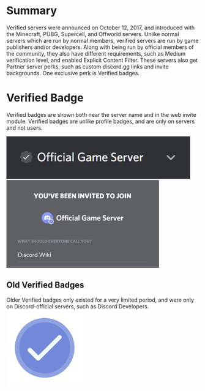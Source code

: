 <!-- TITLE: Verified Servers -->
<!-- SUBTITLE: A description of Discord's Verified servers. -->

# Summary
Verified servers were announced on October 12, 2017, and introduced with the Minecraft, PUBG, Supercell, and Offworld servers. Unlike normal servers which are run by normal members, verified servers are run by game publishers and/or developers. Along with being run by official members of the community, they also have different requirements, such as Medium verification level, and enabled Explicit Content Filter. These servers also get Partner server perks, such as custom discord.gg links and invite backgrounds. One exclusive perk is Verified badges.

# Verified Badge
Verified badges are shown both near the server name and in the web invite module. Verified badges are unlike profile badges, and are only on servers and not users. 

![Verified Badge On Server Name](/uploads/verified-servers/verified-badge-on-server-name.png "Verified Badge on server name")
![Verified Badge On Invite Module](/uploads/verified-servers/verified-badge-on-invite-module.png "Verified Badge On Invite Module")

## Old Verified Badges
Older Verified badges only existed for a very limited period, and were only on Discord-official servers, such as Discord Developers. 
![Verifiedserver](/uploads/verified-servers/verifiedserver.png "Old Verified Badge")